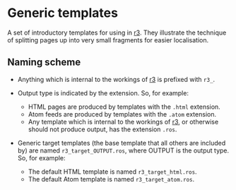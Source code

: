 Generic templates
=================

A set of introductory templates for using in [r3][r3]. They illustrate the
technique of splitting pages up into very small fragments for easier
localisation.


Naming scheme
-------------

*   Anything which is internal to the workings of [r3][r3] is prefixed with
    `r3_`.

*   Output type is indicated by the extension. So, for example:
    *   HTML pages are produced by templates with the `.html` extension.
    *   Atom feeds are produced by templates with the `.atom` extension.
    *   Any template which is internal to the workings of [r3][r3], or
        otherwise should not produce output, has the extension `.ros`.

*   Generic target templates (the base template that all others are included 
    by) are named `r3_target_OUTPUT.ros`, where OUTPUT is the output type. So,
    for example:
    *   The default HTML template is named `r3_target_html.ros`.
    *   The default Atom template is named `r3_target_atom.ros`.

[r3]:http://developer.yahoo.com/r3/
